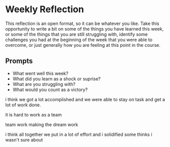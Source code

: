 # Weekly Reflection
This reflection is an open format, so it can be whatever you like. Take this opportunity to write a bit on some of the things you have learned this week, or some of the things that you are still struggling with, identify some challenges you had at the beginning of the week that you were able to overcome, or just generally how you are feeling at this point in the course.

## Prompts
- What went well this week?
- What did you learn as a shock or suprise?
- What are you struggling with?
- What would you count as a victory?


i think we got a lot accomplished and we were able to stay on task and get a lot of work done.

it is hard to work as a team

team work making the dream work

i think all together we put in a lot of effort and i solidified some thinks i wasn't sure about